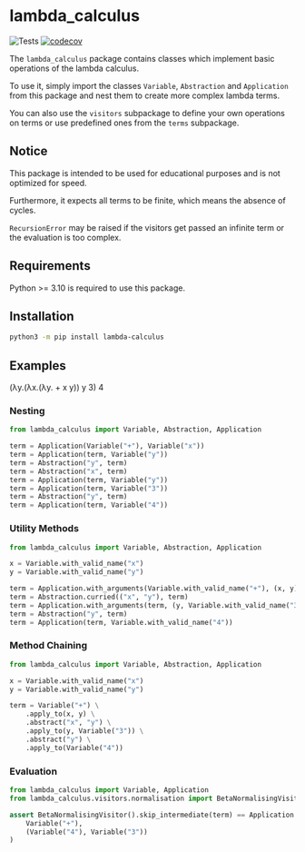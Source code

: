 # lambda_calculus

![Tests](https://github.com/Deric-W/lambda_calculus/actions/workflows/Tests.yaml/badge.svg)
[![codecov](https://codecov.io/gh/Deric-W/lambda_calculus/branch/main/graph/badge.svg?token=SU3982mC17)](https://codecov.io/gh/Deric-W/lambda_calculus)

The `lambda_calculus` package contains classes which implement basic operations of the lambda calculus.

To use it, simply import the classes `Variable`, `Abstraction` and `Application` from this package
and nest them to create more complex lambda terms.

You can also use the `visitors` subpackage to define your own operations on terms or
use predefined ones from the `terms` subpackage.

## Notice

This package is intended to be used for educational purposes and is not optimized for speed.

Furthermore, it expects all terms to be finite, which means the absence of cycles.

`RecursionError` may be raised if the visitors get passed an infinite term or the evaluation is too complex.

## Requirements

Python >= 3.10 is required to use this package.

## Installation

```sh
python3 -m pip install lambda-calculus
```

## Examples

(λy.(λx.(λy. + x y)) y 3) 4

### Nesting

```python
from lambda_calculus import Variable, Abstraction, Application

term = Application(Variable("+"), Variable("x"))
term = Application(term, Variable("y"))
term = Abstraction("y", term)
term = Abstraction("x", term)
term = Application(term, Variable("y"))
term = Application(term, Variable("3"))
term = Abstraction("y", term)
term = Application(term, Variable("4"))
```

### Utility Methods

```python
from lambda_calculus import Variable, Abstraction, Application

x = Variable.with_valid_name("x")
y = Variable.with_valid_name("y")

term = Application.with_arguments(Variable.with_valid_name("+"), (x, y))
term = Abstraction.curried(("x", "y"), term)
term = Application.with_arguments(term, (y, Variable.with_valid_name("3")))
term = Abstraction("y", term)
term = Application(term, Variable.with_valid_name("4"))
```

### Method Chaining

```python
from lambda_calculus import Variable, Abstraction, Application

x = Variable.with_valid_name("x")
y = Variable.with_valid_name("y")

term = Variable("+") \
    .apply_to(x, y) \
    .abstract("x", "y") \
    .apply_to(y, Variable("3")) \
    .abstract("y") \
    .apply_to(Variable("4"))
```

### Evaluation

```python
from lambda_calculus import Variable, Application
from lambda_calculus.visitors.normalisation import BetaNormalisingVisitor

assert BetaNormalisingVisitor().skip_intermediate(term) == Application.with_arguments(
    Variable("+"),
    (Variable("4"), Variable("3"))
)
```